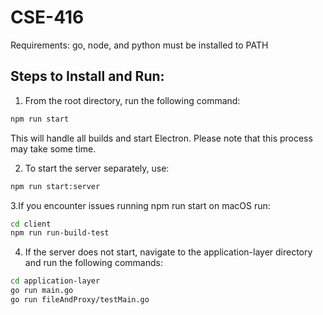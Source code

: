 # CSE-416

Requirements:
go, node, and python must be installed to PATH

## Steps to Install and Run:

1. From the root directory, run the following command:
```bash
npm run start
```
This will handle all builds and start Electron. Please note that this process may take some time.

2. To start the server separately, use:
```bash
npm run start:server
```

3.If you encounter issues running npm run start on macOS run:
```bash
cd client
npm run run-build-test
```
4. If the server does not start, navigate to the application-layer directory and run the following commands:
```bash
cd application-layer
go run main.go
go run fileAndProxy/testMain.go
```

